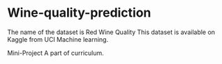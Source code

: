 # Wine-quality-prediction
The name of the dataset is Red Wine Quality
This dataset is available on Kaggle from UCI Machine learning.

Mini-Project
A part of curriculum.
